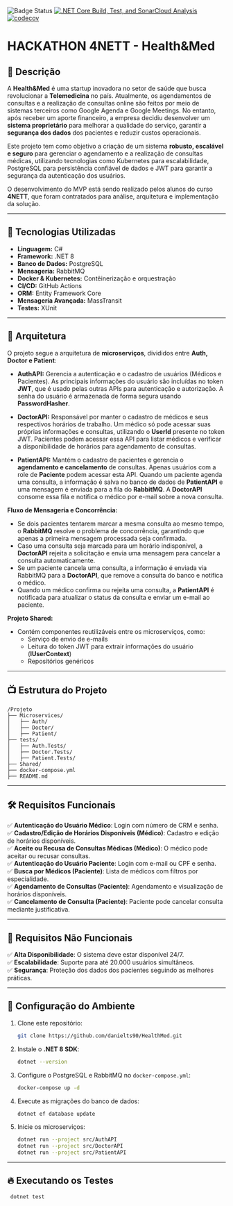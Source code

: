 ![Badge Status](https://img.shields.io/badge/status-active-brightgreen)
[![.NET Core Build, Test, and SonarCloud Analysis](https://github.com/gustavopalinka/HealthMed/blob/master/.github/workflows/sonar.yml/badge.svg)](https://github.com/gustavopalinka/HealthMed/blob/master/.github/workflows/sonar.yml)
[![codecov](https://codecov.io/gh/gustavopalinka/HealthMed/branch/master/graph/badge.svg?token=G4NANCJ6XZ)](https://codecov.io/gh/gustavopalinka/HealthMed)

# HACKATHON 4NETT - Health&Med

## 📌 Descrição
A **Health&Med** é uma startup inovadora no setor de saúde que busca revolucionar a **Telemedicina** no país. Atualmente, os agendamentos de consultas e a realização de consultas online são feitos por meio de sistemas terceiros como Google Agenda e Google Meetings. No entanto, após receber um aporte financeiro, a empresa decidiu desenvolver um **sistema proprietário** para melhorar a qualidade do serviço, garantir a **segurança dos dados** dos pacientes e reduzir custos operacionais.

Este projeto tem como objetivo a criação de um sistema **robusto, escalável e seguro** para gerenciar o agendamento e a realização de consultas médicas, utilizando tecnologias como Kubernetes para escalabilidade, PostgreSQL para persistência confiável de dados e JWT para garantir a segurança da autenticação dos usuários.

O desenvolvimento do MVP está sendo realizado pelos alunos do curso **4NETT**, que foram contratados para análise, arquitetura e implementação da solução.

---
## 🚀 Tecnologias Utilizadas
- **Linguagem:** C#
- **Framework:** .NET 8
- **Banco de Dados:** PostgreSQL
- **Mensageria:** RabbitMQ
- **Docker & Kubernetes:** Contêinerização e orquestração
- **CI/CD:** GitHub Actions
- **ORM:** Entity Framework Core
- **Mensageria Avançada:** MassTransit
- **Testes:** XUnit

---
## 💂️ Arquitetura
O projeto segue a arquitetura de **microserviços**, divididos entre **Auth, Doctor e Patient**:

- **AuthAPI:** Gerencia a autenticação e o cadastro de usuários (Médicos e Pacientes). As principais informações do usuário são incluídas no token **JWT**, que é usado pelas outras APIs para autenticação e autorização. A senha do usuário é armazenada de forma segura usando **PasswordHasher**.

- **DoctorAPI:** Responsável por manter o cadastro de médicos e seus respectivos horários de trabalho. Um médico só pode acessar suas próprias informações e consultas, utilizando o **UserId** presente no token JWT. Pacientes podem acessar essa API para listar médicos e verificar a disponibilidade de horários para agendamento de consultas.

- **PatientAPI:** Mantém o cadastro de pacientes e gerencia o **agendamento e cancelamento** de consultas. Apenas usuários com a role de **Paciente** podem acessar esta API. Quando um paciente agenda uma consulta, a informação é salva no banco de dados de **PatientAPI** e uma mensagem é enviada para a fila do **RabbitMQ**. A **DoctorAPI** consome essa fila e notifica o médico por e-mail sobre a nova consulta.

**Fluxo de Mensageria e Concorrência:**
- Se dois pacientes tentarem marcar a mesma consulta ao mesmo tempo, o **RabbitMQ** resolve o problema de concorrência, garantindo que apenas a primeira mensagem processada seja confirmada.
- Caso uma consulta seja marcada para um horário indisponível, a **DoctorAPI** rejeita a solicitação e envia uma mensagem para cancelar a consulta automaticamente.
- Se um paciente cancela uma consulta, a informação é enviada via RabbitMQ para a **DoctorAPI**, que remove a consulta do banco e notifica o médico.
- Quando um médico confirma ou rejeita uma consulta, a **PatientAPI** é notificada para atualizar o status da consulta e enviar um e-mail ao paciente.

**Projeto Shared:**
- Contém componentes reutilizáveis entre os microserviços, como:
  - Serviço de envio de e-mails
  - Leitura do token JWT para extrair informações do usuário (**IUserContext**)
  - Repositórios genéricos

---
## 📺 Estrutura do Projeto
```
/Projeto
├── Microservices/
│   ├── Auth/
│   ├── Doctor/
│   ├── Patient/
├── tests/
│   ├── Auth.Tests/
│   ├── Doctor.Tests/
│   ├── Patient.Tests/
├── Shared/
├── docker-compose.yml
├── README.md
```

---
## 🛠️ Requisitos Funcionais
✅ **Autenticação do Usuário Médico**: Login com número de CRM e senha.  
✅ **Cadastro/Edição de Horários Disponíveis (Médico)**: Cadastro e edição de horários disponíveis.  
✅ **Aceite ou Recusa de Consultas Médicas (Médico)**: O médico pode aceitar ou recusar consultas.  
✅ **Autenticação do Usuário Paciente**: Login com e-mail ou CPF e senha.  
✅ **Busca por Médicos (Paciente)**: Lista de médicos com filtros por especialidade.  
✅ **Agendamento de Consultas (Paciente)**: Agendamento e visualização de horários disponíveis.  
✅ **Cancelamento de Consulta (Paciente)**: Paciente pode cancelar consulta mediante justificativa.  

---
## 🔧 Requisitos Não Funcionais
✅ **Alta Disponibilidade**: O sistema deve estar disponível 24/7.  
✅ **Escalabilidade**: Suporte para até 20.000 usuários simultâneos.  
✅ **Segurança**: Proteção dos dados dos pacientes seguindo as melhores práticas.  

---
## 🏰 Configuração do Ambiente
1. Clone este repositório:
   ```sh
   git clone https://github.com/danielts90/HealthMed.git
   ```
2. Instale o **.NET 8 SDK**:
   ```sh
   dotnet --version
   ```
3. Configure o PostgreSQL e RabbitMQ no `docker-compose.yml`:
   ```sh
   docker-compose up -d
   ```
4. Execute as migrações do banco de dados:
   ```sh
   dotnet ef database update
   ```
5. Inicie os microserviços:
   ```sh
   dotnet run --project src/AuthAPI
   dotnet run --project src/DoctorAPI
   dotnet run --project src/PatientAPI
   ```

---
## 🔥 Executando os Testes
```sh
 dotnet test
```

